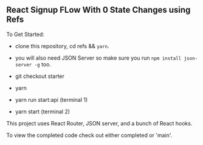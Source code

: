 ## React Signup FLow With 0 State Changes using Refs

To Get Started:

- clone this repository, cd refs && `yarn`.

- you will also need JSON Server so make sure you run `npm install json-server -g` too.

- git checkout starter

- yarn

- yarn run start:api (terminal 1)
 
- yarn start (terminal 2)

This project uses React Router, JSON server, and a bunch of React hooks.

To view the completed code check out either completed or 'main'.
